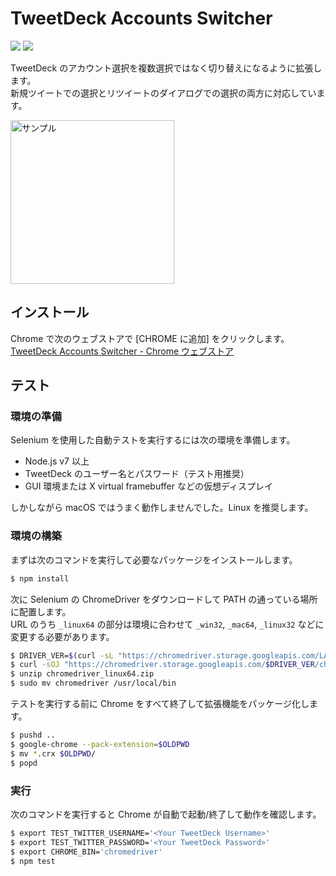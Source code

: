 TweetDeck Accounts Switcher
==========================

[![][travis-badge]][travis-link]
[![][dependencies-badge]][dependencies-link]

TweetDeck のアカウント選択を複数選択ではなく切り替えになるように拡張します。  
新規ツイートでの選択とリツイートのダイアログでの選択の両方に対応しています。

<img src="https://raw.githubusercontent.com/wiki/chitoku-k/TweetDeckAccountsSwitcher/tweetdeck_account_switcher_enabled.gif" alt="サンプル" width="262">

## インストール

Chrome で次のウェブストアで [CHROME に追加] をクリックします。  
[TweetDeck Accounts Switcher - Chrome ウェブストア](https://chrome.google.com/webstore/detail/tweetdeck-accounts-switch/cjnfkpniglbbhifpkfnclpndpbhmfllh)

## テスト

### 環境の準備

Selenium を使用した自動テストを実行するには次の環境を準備します。

- Node.js v7 以上
- TweetDeck のユーザー名とパスワード（テスト用推奨）
- GUI 環境または X virtual framebuffer などの仮想ディスプレイ

しかしながら macOS ではうまく動作しませんでした。Linux を推奨します。

### 環境の構築

まずは次のコマンドを実行して必要なパッケージをインストールします。

```bash
$ npm install
```

次に Selenium の ChromeDriver をダウンロードして PATH の通っている場所に配置します。  
URL のうち `_linux64` の部分は環境に合わせて `_win32`, `_mac64`, `_linux32` などに変更する必要があります。

```bash
$ DRIVER_VER=$(curl -sL "https://chromedriver.storage.googleapis.com/LATEST_RELEASE")
$ curl -sOJ "https://chromedriver.storage.googleapis.com/$DRIVER_VER/chromedriver_linux64.zip"
$ unzip chromedriver_linux64.zip
$ sudo mv chromedriver /usr/local/bin
```

テストを実行する前に Chrome をすべて終了して拡張機能をパッケージ化します。

```bash
$ pushd ..
$ google-chrome --pack-extension=$OLDPWD
$ mv *.crx $OLDPWD/
$ popd
```

### 実行

次のコマンドを実行すると Chrome が自動で起動/終了して動作を確認します。

```bash
$ export TEST_TWITTER_USERNAME='<Your TweetDeck Username>'
$ export TEST_TWITTER_PASSWORD='<Your TweetDeck Password>'
$ export CHROME_BIN='chromedriver'
$ npm test
```

[travis-link]:          https://travis-ci.org/chitoku-k/TweetDeckAccountsSwitcher
[travis-badge]:         https://img.shields.io/travis/chitoku-k/TweetDeckAccountsSwitcher.svg?style=flat-square
[dependencies-link]:    https://gemnasium.com/github.com/chitoku-k/TweetDeckAccountsSwitcher
[dependencies-badge]:   https://img.shields.io/gemnasium/chitoku-k/TweetDeckAccountsSwitcher.svg?style=flat-square

